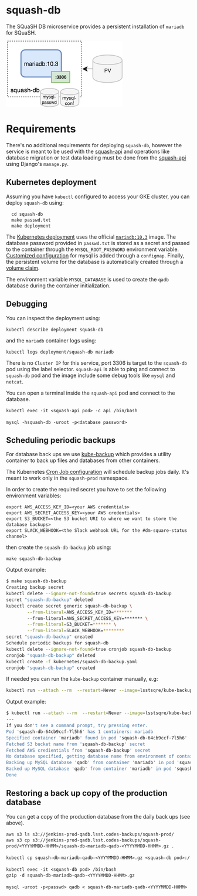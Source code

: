 # squash-db

The SQuaSH DB microservice provides a persistent installation of `mariadb` for SQuaSH.

![SQuaSH DB microservice](squash-db.png)

# Requirements

There's no additional requirements for deploying `squash-db`, however the service is meant to be used with the [squash-api](https://github.com/lsst-sqre/squash-api) and operations like database migration or test data loading must be done from the [squash-api](https://github.com/lsst-sqre/squash-api) using Django's `manage.py`.

## Kubernetes deployment

Assuming you have `kubectl` configured to access your GKE cluster, you can deploy `squash-db` using:

```
  cd squash-db
  make passwd.txt
  make deployment
```

The [Kubernetes deployment](kubernetes/deployment.yaml) uses the official [`mariadb:10.3`](https://hub.docker.com/_/mariadb/) image. The
database password provided in `passwd.txt` is stored as a secret and passed to the container through the `MYSQL_ROOT_PASSWORD` environment variable. [Customized configuration](kubernetes/mysql) 
for mysql is added through a `configmap`. Finally, the persistent volume for the database is automatically created through a [volume claim](kubernetes/persistent_volume_claim.yaml).  

The environment variable `MYSQL_DATABASE` is used to create the `qadb` database during the container initialization.

## Debugging

You can inspect the deployment using:

```
kubectl describe deployment squash-db
``` 

and the `mariadb` container logs using:

```
kubectl logs deployment/squash-db mariadb
```

There is no `Cluster IP` for this service, port 3306 is target to the `squash-db` pod using the label selector. 
`squash-api` is able to ping and connect to `squash-db` pod and the image include some debug tools like `mysql` and `netcat`.

You can open a terminal inside the `squash-api` pod and connect to the database.

```
kubectl exec -it <squash-api pod> -c api /bin/bash

mysql -hsquash-db -uroot -p<database password>
```

## Scheduling periodic backups

For database back ups we use [kube-backup](https://github.com/lsst-sqre/kube-backup) which provides a utility container to back up files and databases from other containers.

The Kubernetes [Cron Job configuration](https://github.com/lsst-sqre/squash-db/kubernetes/squash-db-backup.yaml) will schedule backup jobs daily. It's meant to work only in the `squash-prod` namespace.  

In order to create the required secret you have to set the following environment variables:

```
export AWS_ACCESS_KEY_ID=<your AWS credentials>
export AWS_SECRET_ACCESS_KEY=<your AWS credentials>
export S3_BUCKET=<the S3 bucket URI to where we want to store the database backups>
export SLACK_WEBHOOK=<the Slack webhook URL for the #dm-square-status channel>
```

then create the `squash-db-backup` job using:

```
make squash-db-backup
```

Output example:

```bash
$ make squash-db-backup
Creating backup secret
kubectl delete --ignore-not-found=true secrets squash-db-backup
secret "squash-db-backup" deleted
kubectl create secret generic squash-db-backup \
        --from-literal=AWS_ACCESS_KEY_ID=*******
        --from-literal=AWS_SECRET_ACCESS_KEY=******* \
        --from-literal=S3_BUCKET=******* \
        --from-literal=SLACK_WEBHOOK=******** 
secret "squash-db-backup" created
Schedule periodic backups for squash-db
kubectl delete --ignore-not-found=true cronjob squash-db-backup
cronjob "squash-db-backup" deleted
kubectl create -f kubernetes/squash-db-backup.yaml
cronjob "squash-db-backup" created
```

If needed you can run the `kube-backup` container manually, e.g:
 
```bash
kubectl run --attach --rm  --restart=Never --image=lsstsqre/kube-backup:latest squash-db-backup -- --task=backup-mysql-exec --namespace=squash-prod --secret=squash-db-backup --pod=<squash-db pod> --container=mariadb
```

Output example:

```bash
$ kubectl run --attach --rm  --restart=Never --image=lsstsqre/kube-backup:latest squash-db-backup -- --task=backup-mysql-exec --namespace=squash-prod --secret=squash-db-backup --pod=squash-db-64cb9ccf-7l5h6 --container=mariadb
---
If you don't see a command prompt, try pressing enter.
Pod 'squash-db-64cb9ccf-7l5h6' has 1 containers: mariadb
Specified container 'mariadb' found in pod 'squash-db-64cb9ccf-7l5h6'
Fetched S3 bucket name from 'squash-db-backup' secret
Fetched AWS credientials from 'squash-db-backup' secret
No database specified, getting database name from environment of container 'mariadb'
Backing up MySQL database 'qadb' from container 'mariadb' in pod 'squash-db-64cb9ccf-7l5h6' to 's3://jenkins-prod-qadb.lsst.codes-backups/squash-prod/20171106-2208/squash-db-64cb9ccf-7l5h6-mariadb-qadb-20171106-2208.gz'
Backed up MySQL database 'qadb' from container 'mariadb' in pod 'squash-db-64cb9ccf-7l5h6' to 's3://jenkins-prod-qadb.lsst.codes-backups/squash-prod/20171106-2208/squash-db-64cb9ccf-7l5h6-mariadb-qadb-20171106-2208.gz'
Done
```


## Restoring a back up copy of the production database

You can get a copy of the production database from the daily back ups (see above).

```
aws s3 ls s3://jenkins-prod-qadb.lsst.codes-backups/squash-prod/
aws s3 cp s3://jenkins-prod-qadb.lsst.codes-backups/squash-prod/<YYYYMMDD-HHMM>/squash-db-mariadb-qadb-<YYYYMMDD-HHMM>.gz .
 
kubectl cp squash-db-mariadb-qadb-<YYYYMMDD-HHMM>.gz <squash-db pod>:/
 
kubectl exec -it <squash-db pod> /bin/bash
gzip -d squash-db-mariadb-qadb-<YYYYMMDD-HHMM>.gz 
 
mysql -uroot -p<passwd> qadb < squash-db-mariadb-qadb-<YYYYMMDD-HHMM>
```

